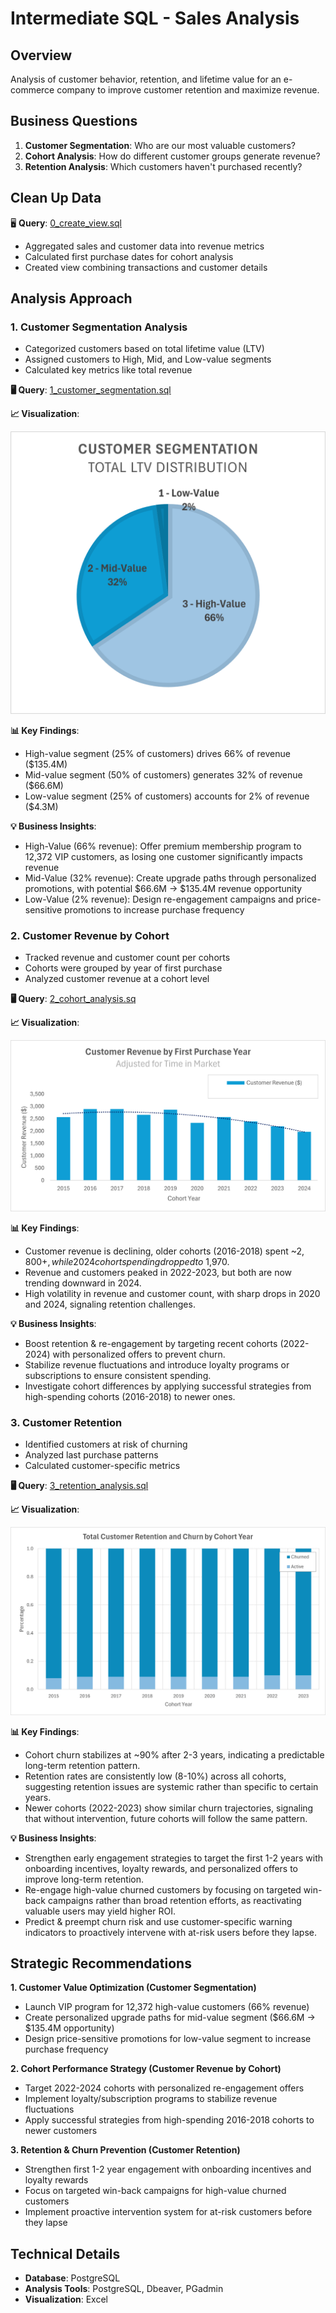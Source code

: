 # Intermediate SQL - Sales Analysis

## Overview
Analysis of customer behavior, retention, and lifetime value for an e-commerce company to improve customer retention and maximize revenue.

## Business Questions
1. **Customer Segmentation**: Who are our most valuable customers?
2. **Cohort Analysis**: How do different customer groups generate revenue?
3. **Retention Analysis**: Which customers haven't purchased recently?

## Clean Up Data
🖥️ **Query**: [0_create_view.sql](/0_view_cohort_analysis.sql)

* Aggregated sales and customer data into revenue metrics
* Calculated first purchase dates for cohort analysis
* Created view combining transactions and customer details

## Analysis Approach
### 1. Customer Segmentation Analysis
* Categorized customers based on total lifetime value (LTV)
* Assigned customers to High, Mid, and Low-value segments
* Calculated key metrics like total revenue

**🖥️ Query**: [1_customer_segmentation.sql](/¡1_customer_segmentation.sql)

**📈 Visualization**:

![p1](/images/P_1.png)

**📊 Key Findings**:

* High-value segment (25% of customers) drives 66% of revenue ($135.4M)
* Mid-value segment (50% of customers) generates 32% of revenue ($66.6M)
* Low-value segment (25% of customers) accounts for 2% of revenue ($4.3M)

**💡 Business Insights**:
* High-Value (66% revenue): Offer premium membership program to 12,372 VIP customers, as losing one customer significantly impacts revenue
* Mid-Value (32% revenue): Create upgrade paths through personalized promotions, with potential $66.6M → $135.4M revenue opportunity
* Low-Value (2% revenue): Design re-engagement campaigns and price-sensitive promotions to increase purchase frequency

### 2. Customer Revenue by Cohort
* Tracked revenue and customer count per cohorts
* Cohorts were grouped by year of first purchase
* Analyzed customer revenue at a cohort level

**🖥️ Query**: [2_cohort_analysis.sq](/2_cohort_analysis.sql)

**📈 Visualization**:

![p1](/images/P_2.png)

**📊 Key Findings**:
* Customer revenue is declining, older cohorts (2016-2018) spent ~$2,800+, while 2024 cohort spending dropped to ~$1,970.
* Revenue and customers peaked in 2022-2023, but both are now trending downward in 2024.
* High volatility in revenue and customer count, with sharp drops in 2020 and 2024, signaling retention challenges.

**💡 Business Insights**:
* Boost retention & re-engagement by targeting recent cohorts (2022-2024) with personalized offers to prevent churn.
* Stabilize revenue fluctuations and introduce loyalty programs or subscriptions to ensure consistent spending.
* Investigate cohort differences by applying successful strategies from high-spending cohorts (2016-2018) to newer ones.

### 3. Customer Retention
* Identified customers at risk of churning
* Analyzed last purchase patterns
* Calculated customer-specific metrics

**🖥️ Query**: [3_retention_analysis.sql](/3_retention_analysis.sql)

**📈 Visualization**:

![p1](/images/P_3.png)

**📊 Key Findings**:
- Cohort churn stabilizes at ~90% after 2-3 years, indicating a predictable long-term retention pattern.
- Retention rates are consistently low (8-10%) across all cohorts, suggesting retention issues are systemic rather than specific to certain years.
- Newer cohorts (2022-2023) show similar churn trajectories, signaling that without intervention, future cohorts will follow the same pattern.

**💡 Business Insights**:
- Strengthen early engagement strategies to target the first 1-2 years with onboarding incentives, loyalty rewards, and personalized offers to improve long-term retention.
- Re-engage high-value churned customers by focusing on targeted win-back campaigns rather than broad retention efforts, as reactivating valuable users may yield higher ROI.
- Predict & preempt churn risk and use customer-specific warning indicators to proactively intervene with at-risk users before they lapse.

## Strategic Recommendations
**1. Customer Value Optimization (Customer Segmentation)**
* Launch VIP program for 12,372 high-value customers (66% revenue)
* Create personalized upgrade paths for mid-value segment ($66.6M → $135.4M opportunity)
* Design price-sensitive promotions for low-value segment to increase purchase frequency

**2. Cohort Performance Strategy (Customer Revenue by Cohort)**
* Target 2022-2024 cohorts with personalized re-engagement offers
* Implement loyalty/subscription programs to stabilize revenue fluctuations
* Apply successful strategies from high-spending 2016-2018 cohorts to newer customers

**3. Retention & Churn Prevention (Customer Retention)**
* Strengthen first 1-2 year engagement with onboarding incentives and loyalty rewards
* Focus on targeted win-back campaigns for high-value churned customers
* Implement proactive intervention system for at-risk customers before they lapse

## Technical Details
- **Database**: PostgreSQL
- **Analysis Tools**: PostgreSQL, Dbeaver, PGadmin
- **Visualization**: Excel